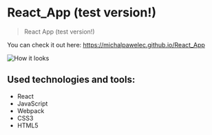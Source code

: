 # React_App (test version!)

> React App (test version!)

You can check it out here: https://michalpawelec.github.io/React_App

![How it looks](./images/screen.png)

## Used technologies and tools:

* React
* JavaScript 
* Webpack
* CSS3
* HTML5
